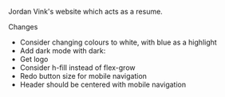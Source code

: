 Jordan Vink's website which acts as a resume.

Changes
- Consider changing colours to white, with blue as a highlight
- Add dark mode with dark:
- Get logo
- Consider h-fill instead of flex-grow
- Redo button size for mobile navigation
- Header should be centered with mobile navigation
